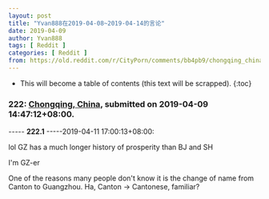 ```yaml
---
layout: post
title: "Yvan888在2019-04-08~2019-04-14的言论"
date: 2019-04-09
author: Yvan888
tags: [ Reddit ]
categories: [ Reddit ]
from: https://old.reddit.com/r/CityPorn/comments/bb4pb9/chongqing_china/
---
```


* This will become a table of contents (this text will be scrapped).
{:toc}

### 222: [Chongqing, China](https://old.reddit.com/r/CityPorn/comments/bb4pb9/chongqing_china/), submitted on 2019-04-09 14:47:12+08:00.

----- __222.1__ -----2019-04-11 17:00:13+08:00:

lol GZ has a much longer history of prosperity than BJ and SH

I'm GZ-er

One of the reasons many people don't know it is the change of name from Canton to Guangzhou. Ha, Canton -> Cantonese, familiar?

